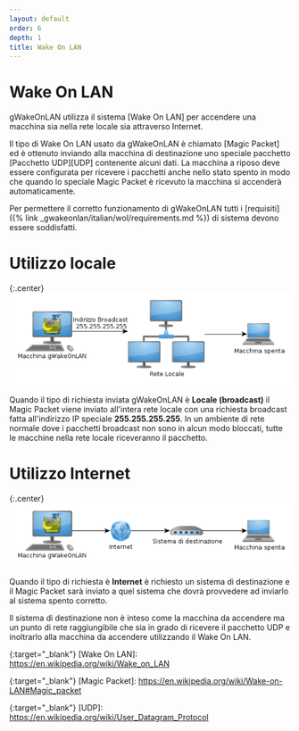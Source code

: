 ```yaml
---
layout: default
order: 6
depth: 1
title: Wake On LAN
---
```

# Wake On LAN

gWakeOnLAN utilizza il sistema [Wake On LAN] per accendere una macchina sia
nella rete locale sia attraverso Internet.

Il tipo di Wake On LAN usato da gWakeOnLAN è chiamato [Magic Packet]
ed è ottenuto inviando alla macchina di destinazione uno speciale pacchetto
[Pacchetto UDP][UDP] contenente alcuni dati.
La macchina a riposo deve essere configurata per ricevere i pacchetti anche
nello stato spento in modo che quando lo speciale Magic Packet è ricevuto la
macchina si accenderà automaticamente.

Per permettere il corretto funzionamento di gWakeOnLAN tutti i
[requisiti]({% link _gwakeonlan/italian/wol/requirements.md %})
di sistema devono essere soddisfatti.

# Utilizzo locale

{:.center}
![Utilizzo locale](/resources/gwakeonlan/usage/italian/local.png)
          
Quando il tipo di richiesta inviata gWakeOnLAN è **Locale (broadcast)** il
Magic Packet viene inviato all'intera rete locale con una richiesta broadcast
fatta all'indirizzo IP speciale **255.255.255.255**.
In un ambiente di rete normale dove i pacchetti broadcast non sono in alcun modo
bloccati, tutte le macchine nella rete locale riceveranno il pacchetto.

# Utilizzo Internet

{:.center}
![Utilizzo Internet](/resources/gwakeonlan/usage/italian/internet.png)
          
Quando il tipo di richiesta è **Internet** è richiesto un sistema di
destinazione e il Magic Packet sarà inviato a quel sistema che dovrà provvedere
ad inviarlo al sistema spento corretto.

Il sistema di destinazione non è inteso come la macchina da accendere ma un
punto di rete raggiungibile che sia in grado di ricevere il pacchetto UDP e
inoltrarlo alla macchina da accendere utilizzando il Wake On LAN.

{:target="_blank"}
[Wake On LAN]: https://en.wikipedia.org/wiki/Wake_on_LAN

{:target="_blank"}
[Magic Packet]: https://en.wikipedia.org/wiki/Wake-on-LAN#Magic_packet

{:target="_blank"}
[UDP]: https://en.wikipedia.org/wiki/User_Datagram_Protocol
